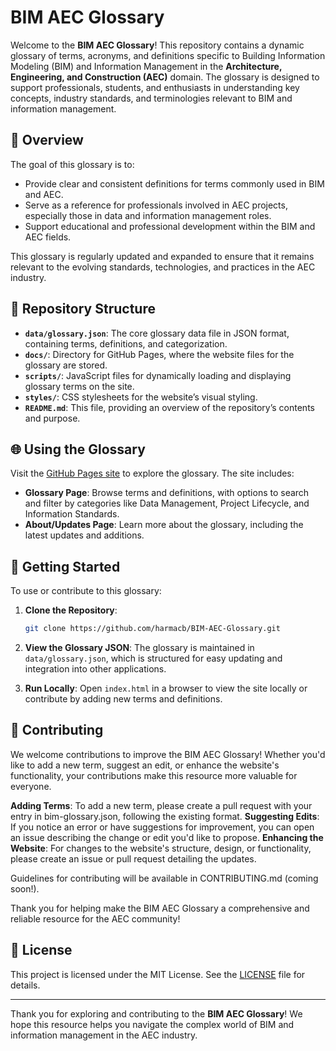 # BIM AEC Glossary

Welcome to the **BIM AEC Glossary**! This repository contains a dynamic glossary of terms, acronyms, and definitions specific to Building Information Modeling (BIM) and Information Management in the **Architecture, Engineering, and Construction (AEC)** domain. The glossary is designed to support professionals, students, and enthusiasts in understanding key concepts, industry standards, and terminologies relevant to BIM and information management.

## 📖 Overview

The goal of this glossary is to:
- Provide clear and consistent definitions for terms commonly used in BIM and AEC.
- Serve as a reference for professionals involved in AEC projects, especially those in data and information management roles.
- Support educational and professional development within the BIM and AEC fields.

This glossary is regularly updated and expanded to ensure that it remains relevant to the evolving standards, technologies, and practices in the AEC industry.

## 📂 Repository Structure

- **`data/glossary.json`**: The core glossary data file in JSON format, containing terms, definitions, and categorization.
- **`docs/`**: Directory for GitHub Pages, where the website files for the glossary are stored.
- **`scripts/`**: JavaScript files for dynamically loading and displaying glossary terms on the site.
- **`styles/`**: CSS stylesheets for the website’s visual styling.
- **`README.md`**: This file, providing an overview of the repository’s contents and purpose.

## 🌐 Using the Glossary

Visit the [GitHub Pages site](https://harmacb.github.io/BIM-AEC-Glossary) to explore the glossary. The site includes:
- **Glossary Page**: Browse terms and definitions, with options to search and filter by categories like Data Management, Project Lifecycle, and Information Standards.
- **About/Updates Page**: Learn more about the glossary, including the latest updates and additions.

## 🚀 Getting Started

To use or contribute to this glossary:
1. **Clone the Repository**:
    ```bash
    git clone https://github.com/harmacb/BIM-AEC-Glossary.git
    ```
2. **View the Glossary JSON**:
    The glossary is maintained in `data/glossary.json`, which is structured for easy updating and integration into other applications.

3. **Run Locally**:
    Open `index.html` in a browser to view the site locally or contribute by adding new terms and definitions.

## 📜 Contributing

We welcome contributions to improve the BIM AEC Glossary! Whether you'd like to add a new term, suggest an edit, or enhance the website's functionality, your contributions make this resource more valuable for everyone.

**Adding Terms**: To add a new term, please create a pull request with your entry in bim-glossary.json, following the existing format.
**Suggesting Edits**: If you notice an error or have suggestions for improvement, you can open an issue describing the change or edit you'd like to propose.
**Enhancing the Website**: For changes to the website's structure, design, or functionality, please create an issue or pull request detailing the updates.

Guidelines for contributing will be available in CONTRIBUTING.md (coming soon!).

Thank you for helping make the BIM AEC Glossary a comprehensive and reliable resource for the AEC community!

## 📘 License

This project is licensed under the MIT License. See the [LICENSE](LICENSE) file for details.

---

Thank you for exploring and contributing to the **BIM AEC Glossary**! We hope this resource helps you navigate the complex world of BIM and information management in the AEC industry.
